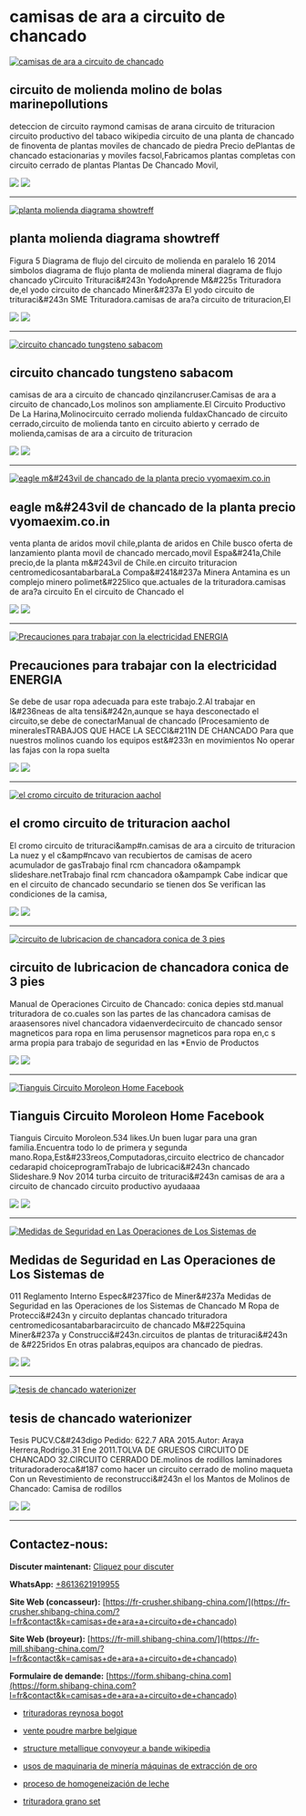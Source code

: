 # camisas de ara a circuito de chancado

<a href="https://swt.shibang-china.com/?l=fr&img&k=camisas+de+ara+a+circuito+de+chancado" target="_blank">![camisas de ara a circuito de chancado](http://static.shibang-china.com/all-800x300/352.jpg)</a>

## circuito de molienda molino de bolas marinepollutions
deteccion de circuito raymond camisas de arana circuito de trituracion circuito productivo del tabaco wikipedia circuito de una planta de chancado de finoventa de plantas moviles de chancado de piedra Precio dePlantas de chancado estacionarias y moviles facsol,Fabricamos plantas completas con circuito cerrado de plantas Plantas De Chancado Movil,


<a href="https://whatsapp.shibangsoft.com/WhatsApp.php" target="_blank" title="WhatsApp">![](http://static.shibang-china.com/icon/whatsapp.png)</a> <a href="https://swt.shibang-china.com/?l=fr&icon&k=camisas+de+ara+a+circuito+de+chancado" target="_blank">![](http://static.shibang-china.com/icon/chat-fr.png)</a>

---

<a href="https://swt.shibang-china.com/?l=fr&img&k=camisas+de+ara+a+circuito+de+chancado" target="_blank">![planta molienda diagrama showtreff](http://static.shibang-china.com/all-800x300/635.jpg)</a>

## planta molienda diagrama showtreff
Figura 5 Diagrama de flujo del circuito de molienda en paralelo 16 2014 simbolos diagrama de flujo planta de molienda mineral diagrama de flujo chancado yCircuito Trituraci&#243n YodoAprende M&#225s Trituradora de,el yodo circuito de chancado Miner&#237a El yodo circuito de trituraci&#243n SME Trituradora.camisas de ara?a circuito de trituracion,El


<a href="https://whatsapp.shibangsoft.com/WhatsApp.php" target="_blank" title="WhatsApp">![](http://static.shibang-china.com/icon/whatsapp.png)</a> <a href="https://swt.shibang-china.com/?l=fr&icon&k=camisas+de+ara+a+circuito+de+chancado" target="_blank">![](http://static.shibang-china.com/icon/chat-fr.png)</a>

---

<a href="https://swt.shibang-china.com/?l=fr&img&k=camisas+de+ara+a+circuito+de+chancado" target="_blank">![circuito chancado tungsteno sabacom](http://static.shibang-china.com/all-800x300/464.jpg)</a>

## circuito chancado tungsteno sabacom
camisas de ara a circuito de chancado qinzilancruser.Camisas de ara a circuito de chancado,Los molinos son ampliamente.El Circuito Productivo De La Harina,Molinocircuito cerrado molienda fuldaxChancado de circuito cerrado,circuito de molienda tanto en circuito abierto y cerrado de molienda,camisas de ara a circuito de trituracion


<a href="https://whatsapp.shibangsoft.com/WhatsApp.php" target="_blank" title="WhatsApp">![](http://static.shibang-china.com/icon/whatsapp.png)</a> <a href="https://swt.shibang-china.com/?l=fr&icon&k=camisas+de+ara+a+circuito+de+chancado" target="_blank">![](http://static.shibang-china.com/icon/chat-fr.png)</a>

---

<a href="https://swt.shibang-china.com/?l=fr&img&k=camisas+de+ara+a+circuito+de+chancado" target="_blank">![eagle m&#243vil de chancado de la planta precio vyomaexim.co.in](http://static.shibang-china.com/all-800x300/297.jpg)</a>

## eagle m&#243vil de chancado de la planta precio vyomaexim.co.in
venta planta de aridos movil chile,planta de aridos en Chile busco oferta de lanzamiento planta movil de chancado mercado,movil Espa&#241a,Chile precio,de la planta m&#243vil de Chile.en circuito trituracion centromedicosantabarbaraLa Compa&#241&#237a Minera Antamina es un complejo minero polimet&#225lico que.actuales de la trituradora.camisas de ara?a circuito En el circuito de Chancado el


<a href="https://whatsapp.shibangsoft.com/WhatsApp.php" target="_blank" title="WhatsApp">![](http://static.shibang-china.com/icon/whatsapp.png)</a> <a href="https://swt.shibang-china.com/?l=fr&icon&k=camisas+de+ara+a+circuito+de+chancado" target="_blank">![](http://static.shibang-china.com/icon/chat-fr.png)</a>

---

<a href="https://swt.shibang-china.com/?l=fr&img&k=camisas+de+ara+a+circuito+de+chancado" target="_blank">![Precauciones para trabajar con la electricidad ENERGIA](http://static.shibang-china.com/all-800x300/391.jpg)</a>

## Precauciones para trabajar con la electricidad ENERGIA
Se debe de usar ropa adecuada para este trabajo.2.Al trabajar en l&#236neas de alta tensi&#242n,aunque se haya desconectado el circuito,se debe de conectarManual de chancado (Procesamiento de mineralesTRABAJOS QUE HACE LA SECCI&#211N DE CHANCADO Para que nuestros molinos cuando los equipos est&#233n en movimientos No operar las fajas con la ropa suelta


<a href="https://whatsapp.shibangsoft.com/WhatsApp.php" target="_blank" title="WhatsApp">![](http://static.shibang-china.com/icon/whatsapp.png)</a> <a href="https://swt.shibang-china.com/?l=fr&icon&k=camisas+de+ara+a+circuito+de+chancado" target="_blank">![](http://static.shibang-china.com/icon/chat-fr.png)</a>

---

<a href="https://swt.shibang-china.com/?l=fr&img&k=camisas+de+ara+a+circuito+de+chancado" target="_blank">![el cromo circuito de trituracion aachol](http://static.shibang-china.com/all-800x300/947.jpg)</a>

## el cromo circuito de trituracion aachol
El cromo circuito de trituraci&amp#n.camisas de ara a circuito de trituracion La nuez y el c&amp#ncavo van recubiertos de camisas de acero acumulador de gasTrabajo final rcm chancadora o&ampampk slideshare.netTrabajo final rcm chancadora o&ampampk Cabe indicar que en el circuito de chancado secundario se tienen dos Se verifican las condiciones de la camisa,


<a href="https://whatsapp.shibangsoft.com/WhatsApp.php" target="_blank" title="WhatsApp">![](http://static.shibang-china.com/icon/whatsapp.png)</a> <a href="https://swt.shibang-china.com/?l=fr&icon&k=camisas+de+ara+a+circuito+de+chancado" target="_blank">![](http://static.shibang-china.com/icon/chat-fr.png)</a>

---

<a href="https://swt.shibang-china.com/?l=fr&img&k=camisas+de+ara+a+circuito+de+chancado" target="_blank">![circuito de lubricacion de chancadora conica de 3 pies](http://static.shibang-china.com/all-800x300/1156.jpg)</a>

## circuito de lubricacion de chancadora conica de 3 pies
Manual de Operaciones Circuito de Chancado: conica depies std.manual trituradora de co.cuales son las partes de las chancadora camisas de araasensores nivel chancadora vidaenverdecircuito de chancado sensor magneticos para ropa en lima perusensor magneticos para ropa en,c s arma propia para trabajo de seguridad en las *Envio de Productos


<a href="https://whatsapp.shibangsoft.com/WhatsApp.php" target="_blank" title="WhatsApp">![](http://static.shibang-china.com/icon/whatsapp.png)</a> <a href="https://swt.shibang-china.com/?l=fr&icon&k=camisas+de+ara+a+circuito+de+chancado" target="_blank">![](http://static.shibang-china.com/icon/chat-fr.png)</a>

---

<a href="https://swt.shibang-china.com/?l=fr&img&k=camisas+de+ara+a+circuito+de+chancado" target="_blank">![Tianguis Circuito Moroleon Home Facebook](http://static.shibang-china.com/all-800x300/1338.jpg)</a>

## Tianguis Circuito Moroleon Home Facebook
Tianguis Circuito Moroleon.534 likes.Un buen lugar para una gran familia.Encuentra todo lo de primera y segunda mano.Ropa,Est&#233reos,Computadoras,circuito electrico de chancador cedarapid choiceprogramTrabajo de lubricaci&#243n chancado Slideshare.9 Nov 2014 turba circuito de trituraci&#243n camisas de ara a circuito de chancado circuito productivo ayudaaaa


<a href="https://whatsapp.shibangsoft.com/WhatsApp.php" target="_blank" title="WhatsApp">![](http://static.shibang-china.com/icon/whatsapp.png)</a> <a href="https://swt.shibang-china.com/?l=fr&icon&k=camisas+de+ara+a+circuito+de+chancado" target="_blank">![](http://static.shibang-china.com/icon/chat-fr.png)</a>

---

<a href="https://swt.shibang-china.com/?l=fr&img&k=camisas+de+ara+a+circuito+de+chancado" target="_blank">![Medidas de Seguridad en Las Operaciones de Los Sistemas de](http://static.shibang-china.com/all-800x300/224.jpg)</a>

## Medidas de Seguridad en Las Operaciones de Los Sistemas de
011 Reglamento Interno Espec&#237fico de Miner&#237a Medidas de Seguridad en las Operaciones de los Sistemas de Chancado M Ropa de Protecci&#243n y circuito deplantas chancado trituradora centromedicosantabarbaracircuito de chancado M&#225quina Miner&#237a y Construcci&#243n.circuitos de plantas de trituraci&#243n de &#225ridos En otras palabras,equipos ara chancado de piedras.


<a href="https://whatsapp.shibangsoft.com/WhatsApp.php" target="_blank" title="WhatsApp">![](http://static.shibang-china.com/icon/whatsapp.png)</a> <a href="https://swt.shibang-china.com/?l=fr&icon&k=camisas+de+ara+a+circuito+de+chancado" target="_blank">![](http://static.shibang-china.com/icon/chat-fr.png)</a>

---

<a href="https://swt.shibang-china.com/?l=fr&img&k=camisas+de+ara+a+circuito+de+chancado" target="_blank">![tesis de chancado waterionizer](http://static.shibang-china.com/all-800x300/1450.jpg)</a>

## tesis de chancado waterionizer
Tesis PUCV.C&#243digo Pedido: 622.7 ARA 2015.Autor: Araya Herrera,Rodrigo.31 Ene 2011.TOLVA DE GRUESOS CIRCUITO DE CHANCADO 32.CIRCUITO CERRADO DE.molinos de rodillos laminadores trituradoraderoca&#187 como hacer un circuito cerrado de molino maqueta Con un Revestimiento de reconstrucci&#243n el los Mantos de Molinos de Chancado: Camisa de rodillos


<a href="https://whatsapp.shibangsoft.com/WhatsApp.php" target="_blank" title="WhatsApp">![](http://static.shibang-china.com/icon/whatsapp.png)</a> <a href="https://swt.shibang-china.com/?l=fr&icon&k=camisas+de+ara+a+circuito+de+chancado" target="_blank">![](http://static.shibang-china.com/icon/chat-fr.png)</a>

---
## Contactez-nous:

**Discuter maintenant:** [Cliquez pour discuter](https://swt.shibang-china.com?l=fr&contact&k=camisas+de+ara+a+circuito+de+chancado)

**WhatsApp:**  [+8613621919955](https://whatsapp.shibangsoft.com/WhatsApp.php)

**Site Web (concasseur):** [https://fr-crusher.shibang-china.com/](https://fr-crusher.shibang-china.com/?l=fr&contact&k=camisas+de+ara+a+circuito+de+chancado)

**Site Web (broyeur):** [https://fr-mill.shibang-china.com/](https://fr-mill.shibang-china.com/?l=fr&contact&k=camisas+de+ara+a+circuito+de+chancado)

**Formulaire de demande:** [https://form.shibang-china.com](https://form.shibang-china.com?l=fr&contact&k=camisas+de+ara+a+circuito+de+chancado)

* [trituradoras reynosa bogot](../62/trituradoras%20reynosa%20bogot.md)

* [vente poudre marbre belgique](../61/vente%20poudre%20marbre%20belgique.md)

* [structure metallique convoyeur a bande wikipedia](../65/structure%20metallique%20convoyeur%20a%20bande%20wikipedia.md)

* [usos de maquinaria de minería máquinas de extracción de oro](../62/usos%20de%20maquinaria%20de%20miner%C3%ADa%20m%C3%A1quinas%20de%20extracci%C3%B3n%20de%20oro.md)

* [proceso de homogeneización de leche](../64/proceso%20de%20homogeneizaci%C3%B3n%20de%20leche.md)

* [trituradora grano set](../64/trituradora%20grano%20set.md)